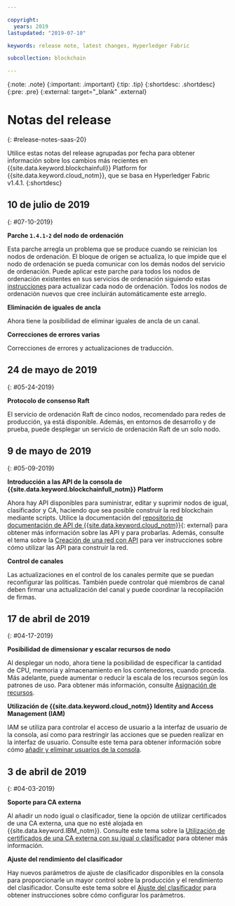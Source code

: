 ```yaml
---

copyright:
  years: 2019
lastupdated: "2019-07-10"

keywords: release note, latest changes, Hyperledger Fabric

subcollection: blockchain

---
```


{:note: .note}
{:important: .important}
{:tip: .tip}
{:shortdesc: .shortdesc}
{:pre: .pre}
{:external: target="_blank" .external}

# Notas del release
{: #release-notes-saas-20}

Utilice estas notas del release agrupadas por fecha para obtener información sobre los cambios más recientes en
{{site.data.keyword.blockchainfull}} Platform for {{site.data.keyword.cloud_notm}}, que se basa en Hyperledger Fabric v1.4.1.
{:shortdesc}

## 10 de julio de 2019
{: #07-10-2019}

**Parche `1.4.1-2` del nodo de ordenación**  

Esta parche arregla un problema que se produce cuando se reinician los nodos de ordenación. El bloque de origen se actualiza, lo que impide que el nodo de ordenación se pueda comunicar con los demás nodos del servicio de ordenación. Puede aplicar este parche para todos los nodos de ordenación existentes en sus servicios de ordenación siguiendo estas
[instrucciones](/docs/services/blockchain?topic=blockchain-ibp-console-manage-console#ibp-console-manage-patch) para actualizar cada nodo de ordenación. Todos los nodos de ordenación nuevos que cree incluirán automáticamente este arreglo.

**Eliminación de iguales de ancla**  

Ahora tiene la posibilidad de eliminar iguales de ancla de un canal.

**Correcciones de errores varias**  

Correcciones de errores y actualizaciones de traducción.

## 24 de mayo de 2019
{: #05-24-2019}

**Protocolo de consenso Raft**  

 El servicio de ordenación Raft de cinco nodos, recomendado para redes de producción, ya está disponible. Además, en entornos de desarrollo y de prueba, puede desplegar un servicio de ordenación Raft de un solo nodo.

## 9 de mayo de 2019
{: #05-09-2019}

**Introducción a las API de la consola de {{site.data.keyword.blockchainfull_notm}} Platform**

Ahora hay API disponibles para suministrar, editar y suprimir nodos de igual, clasificador y CA, haciendo que sea posible construir la red blockchain mediante scripts. Utilice la documentación del [repositorio de documentación de API de {{site.data.keyword.cloud_notm}}](/apidocs/blockchain#introduction){: external} para obtener más información sobre las API y para probarlas. Además, consulte el tema sobre la [Creación de una red con API](/docs/services/blockchain?topic=blockchain-ibp-v2-apis) para ver instrucciones sobre cómo utilizar las API para construir la red.  

**Control de canales**  

Las actualizaciones en el control de los canales permite que se puedan reconfigurar las políticas. También puede controlar qué miembros de canal deben firmar una actualización del canal y puede coordinar la recopilación de firmas.

## 17 de abril de 2019
{: #04-17-2019}

**Posibilidad de dimensionar y escalar recursos de nodo**  

Al desplegar un nodo, ahora tiene la posibilidad de especificar la cantidad de CPU, memoria y almacenamiento en los contenedores, cuando proceda. Más adelante, puede aumentar o reducir la escala de los recursos según los patrones de uso. Para obtener más información, consulte
[Asignación de recursos](/docs/services/blockchain?topic=blockchain-ibp-console-govern#ibp-console-govern-allocate-resources).

**Utilización de {{site.data.keyword.cloud_notm}} Identity and Access Management (IAM)**  

IAM se utiliza para controlar el acceso de usuario a la interfaz de usuario de la consola, así como para restringir las acciones que se pueden realizar en la interfaz de usuario.  Consulte este tema para obtener información sobre cómo
[añadir y eliminar usuarios de la consola](/docs/services/blockchain?topic=blockchain-ibp-console-manage-console#ibp-console-manage-console-add-remove).

## 3 de abril de 2019
{: #04-03-2019}

**Soporte para CA externa**

Al añadir un nodo igual o clasificador, tiene la opción de utilizar certificados de una CA externa, una que no esté alojada en {{site.data.keyword.IBM_notm}}. Consulte este tema sobre la [Utilización de certificados de una CA externa con su igual o clasificador](/docs/services/blockchain?topic=blockchain-ibp-console-build-network#ibp-console-build-network-third-party-ca) para obtener más información.

**Ajuste del rendimiento del clasificador**

Hay nuevos parámetros de ajuste de clasificador disponibles en la consola para proporcionarle un mayor control sobre la producción y el rendimiento del clasificador. Consulte este tema sobre el [Ajuste del clasificador](/docs/services/blockchain?topic=blockchain-ibp-console-govern#ibp-console-govern-orderer-tuning) para obtener instrucciones sobre cómo configurar los parámetros.
